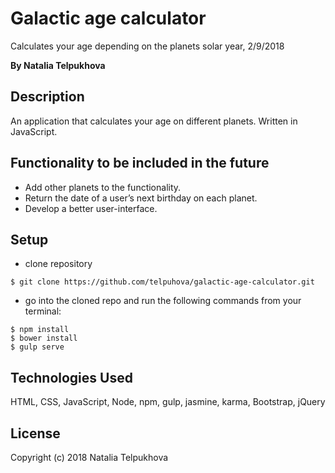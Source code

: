 # Galactic age calculator

Calculates your age depending on the planets solar year, 2/9/2018

**By Natalia Telpukhova**

## Description

An application that calculates your age on different planets. Written in JavaScript.

## Functionality to be included in the future
* Add other planets to the functionality.
* Return the date of a user’s next birthday on each planet.
* Develop a better user-interface.

## Setup

* clone repository
```
$ git clone https://github.com/telpuhova/galactic-age-calculator.git
```
* go into the cloned repo and run the following commands from your terminal:
```
$ npm install
$ bower install
$ gulp serve
```

## Technologies Used

HTML, CSS, JavaScript, Node, npm, gulp, jasmine, karma, Bootstrap, jQuery

## License

Copyright (c) 2018 Natalia Telpukhova

